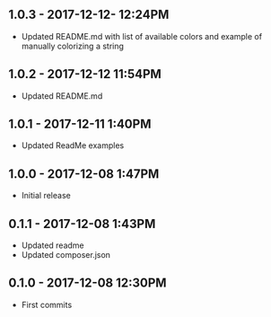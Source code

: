 ## 1.0.3 - 2017-12-12- 12:24PM

- Updated README.md with list of available colors and example of manually colorizing a string

## 1.0.2 - 2017-12-12 11:54PM

- Updated README.md

## 1.0.1 - 2017-12-11 1:40PM

- Updated ReadMe examples

## 1.0.0 - 2017-12-08 1:47PM

- Initial release

## 0.1.1 - 2017-12-08 1:43PM

- Updated readme
- Updated composer.json

## 0.1.0 - 2017-12-08 12:30PM

- First commits
